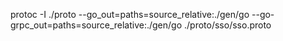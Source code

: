  protoc -I ./proto --go_out=paths=source_relative:./gen/go --go-grpc_out=paths=source_relative:./gen/go ./proto/sso/sso.proto